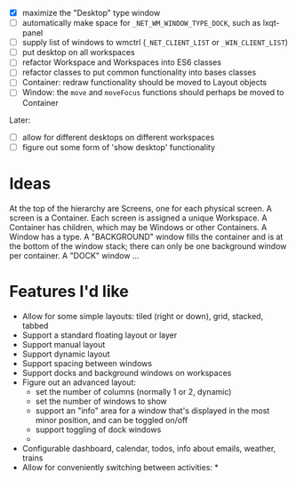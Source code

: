 * [x] maximize the "Desktop" type window
* [ ] automatically make space for `_NET_WM_WINDOW_TYPE_DOCK`, such as lxqt-panel
* [ ] supply list of windows to wmctrl (`_NET_CLIENT_LIST` or `_WIN_CLIENT_LIST`)
* [ ] put desktop on all workspaces
* [ ] refactor Workspace and Workspaces into ES6 classes
* [ ] refactor classes to put common functionality into bases classes
* [ ] Container: redraw functionality should be moved to Layout objects
* [ ] Window: the `move` and `moveFocus` functions should perhaps be moved to Container

Later:
* [ ] allow for different desktops on different workspaces
* [ ] figure out some form of 'show desktop' functionality

# Ideas

At the top of the hierarchy are Screens, one for each physical screen.
A screen is a Container.
Each screen is assigned a unique Workspace.
A Container has children, which may be Windows or other Containers.
A Window has a type.
A "BACKGROUND" window fills the container and is at the bottom of the window stack;
there can only be one background window per container.
A "DOCK" window ...

# Features I'd like

* Allow for some simple layouts: tiled (right or down), grid, stacked, tabbed
* Support a standard floating layout or layer
* Support manual layout
* Support dynamic layout
* Support spacing between windows
* Support docks and background windows on workspaces
* Figure out an advanced layout:
	* set the number of columns (normally 1 or 2, dynamic)
	* set the number of windows to show
	* support an "info" area for a window that's displayed in the most minor position, and can be toggled on/off
	* support toggling of dock windows
	*
* Configurable dashboard, calendar, todos, info about emails, weather, trains
* Allow for conveniently switching between activities:
	* 
